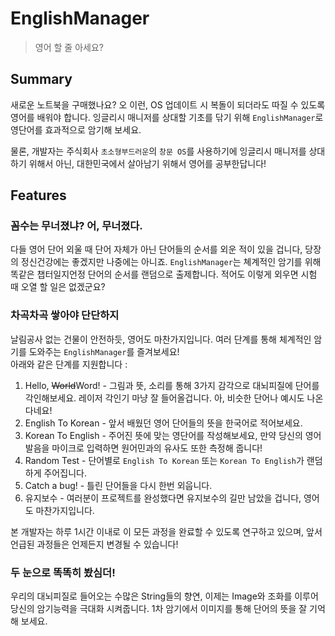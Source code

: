 # EnglishManager
 > 영어 할 줄 아세요?

## Summary
새로운 노트북을 구매했나요? 오 이런, OS 업데이트 시 복돌이 되더라도 따질 수 있도록 영어를 배워야 합니다. 잉글리시 매니저를 상대할 기초를 닦기 위해 `EnglishManager`로 영단어를 효과적으로 암기해 보세요.   

물론, 개발자는 주식회사 `초소형부드러운`의 `창문 OS`를 사용하기에 잉글리시 매니저를 상대하기 위해서 아닌, 대한민국에서 살아남기 위해서 영어를 공부한답니다! 

## Features
### 꼼수는 무너졌냐? 어, 무너졌다.
다들 영어 단어 외울 때 단어 자체가 아닌 단어들의 순서를 외운 적이 있을 겁니다, 당장의 정신건강에는 좋겠지만 나중에는 아니죠. `EnglishManager`는 쳬계적인 암기를 위해 똑같은 챕터일지언정 단어의 순서를 랜덤으로 출제합니다. 적어도 이렇게 외우면 시험 때 오열 할 일은 없겠군요?

### 차곡차곡 쌓아야 단단하지
날림공사 없는 건물이 안전하듯, 영어도 마찬가지입니다. 여러 단계를 통해 체계적인 암기를 도와주는 `EnglishManager`를 즐겨보세요!   
아래와 같은 단계를 지원합니다 :
 1. Hello, ~~World~~Word! - 그림과 뜻, 소리를 통해 3가지 감각으로 대뇌피질에 단어를 각인해보세요. 레이저 각인기 마냥 잘 들어올겁니다. 아, 비슷한 단어나 예시도 나온다네요!
 1. English To Korean - 앞서 배웠던 영어 단어들의 뜻을 한국어로 적어보세요.
 1. Korean To English - 주어진 뜻에 맞는 영단어를 작성해보세요, 만약 당신의 영어 발음을 마이크로 입력하면 원어민과의 유사도 또한 측정해 줍니다!
 1. Random Test - 단어별로 `English To Korean` 또는 `Korean To English`가 랜덤하게 주어집니다.
 1. Catch a bug! - 틀린 단어들을 다시 한번 외웁니다.
 1. 유지보수 - 여러분이 프로젝트를 완성했다면 유지보수의 길만 남았을 겁니다, 영어도 마찬가지입니다. 

본 개발자는 하루 1시간 이내로 이 모든 과정을 완료할 수 있도록 연구하고 있으며, 앞서 언급된 과정들은 언제든지 변경될 수 있습니다!

### 두 눈으로 똑똑히 봤심더!
우리의 대뇌피질로 들어오는 수많은 String들의 향연, 이제는 Image와 조화를 이루어 당신의 암기능력을 극대화 시켜줍니다. 1차 암기에서 이미지를 통해 단어의 뜻을 잘 기억해 보세요.